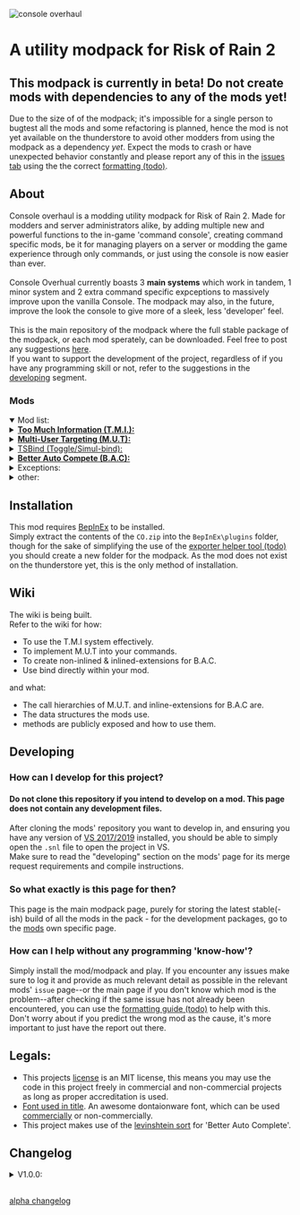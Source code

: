 ![console overhaul](https://github.com/8BitShadow/media-resources/blob/main/console%20overhaul.png?raw=true)
# A utility modpack for Risk of Rain 2

## **This modpack is currently in beta! Do not create mods with dependencies to any of the mods yet!**
Due to the size of of the modpack; it's impossible for a single person to bugtest all the mods and some refactoring is planned, hence the mod is not yet available on the thunderstore to avoid other modders from using the modpack as a dependency <i>yet</i>. Expect the mods to crash or have unexpected behavior constantly and please report any of this in the [issues tab](https://github.com/8BtS-A-to-IA/Console-Overhaul/issues) using the the correct [formatting (todo)]().

## About
Console overhaul is a modding utility modpack for Risk of Rain 2. Made for modders and server administrators alike, by adding multiple new and powerful functions to the in-game 'command console', creating command specific mods, be it for managing players on a server or modding the game experience through only commands, or just using the console is now easier than ever.
<br><br>
Console Overhual currently boasts 3 <b>main systems</b> which work in tandem, 1 minor system and 2 extra command specific expceptions to massively improve upon the vanilla Console. The modpack may also, in the future, improve the look the console to give more of a sleek, less 'developer' feel.
<br><br>
This is the main repository of the modpack where the full stable package of the modpack, or each mod sperately, can be downloaded. Feel free to post any suggestions [here](https://github.com/8BtS-A-to-IA/Console-Overhaul/issues/1).<br>
If you want to support the development of the project, regardless of if you have any programming skill or not, refer to the suggestions in the [developing](#developing) segment.

### Mods
<details open>
  <summary>Mod list:</summary>
  <details>
    <summary><b><a href="https://github.com/8BtS-A-to-IA/Console-Overhaul-TMI">Too Much Information (T.M.I.):</a></b></summary>
  
- The T.M.I system is called either the "Too Much Information" system or the "Player Stats" API - this systems allows any mod and CC to retrieve virtually any supported information on a players' CharacterBody.<br>
      And yes, before you ask, the name <b><i>is</i></b> pun name based off of the minecraft mods 'Not/Just Enough Items' (N/J.E.I.).<br><br>
The system uses a generic interface allowing retrieval of any data from just a single method called `GetVariableFromString()`, requiring only the name of the variable, the body to target and an object of the return type. To help with finding what the type of a specific stat is (dynamically), a method exists which allows you to retrieve the type of any of the fetchable data; `GetVariableTypeFromString()`, requiring only the name of the variable and the body to target.
<br><br>
- As an alternative to `GetVariableFromString()`, you can use `GetVariableObjectFromString()` with just the variables' name, body and optionally the type if it's already known and it will return the stat in object form.<br>
      It is, however, recommended to define the type if possible as the runtime will spend much less time searching for the object.
<br><br>
- This system is planned to be extensible; meaning if you want to add a new type that can be retrieved/changed or any missed stat you can create an 'extension' mod which adds this functionality. This should be available sometime in late-beta/early-realease.
</details>

<details>
  <summary><b><a href="https://github.com/8BtS-A-to-IA/Console-Overhaul-MUT">Multi-User Targeting (M.U.T):</a></b></summary>
  
- The M.U.T system is called the "Multi-User Targeting" system - this system allows both console commands and other mods to be able to easily target multiple players' CharacterBodies with an extremely flexible targeting system.
<br><br>
Almost all statistics that a characterBody has access to can be queried against to allow accurate targeting, instead of just a user's name - anything from their health to the amount of hitboxes their current character has can be queried thanks to the T.M.I system.
<br><br>
- M.U.T. 'queries' can add to, or remove from, the list of CharacterBodies to get, allowing you to--for example--quickly target everyone but yourself with the simple query: "all&!me", which translates to "all players AND NOT the local player", or more powerfully; to target everyone with at least 10 items and not yourself: "all:itemcountany=>10&!me".<br>
    There is no (soft) limit to the amount of 'additional queries' (&s) that can be made in a single query, you can--if you're so inclined--have a query with even 100 'additional queries'.
  <br><br>
  <summary>Sadly, this is not extensible due to its complexity and there are no plans of making it extensible.</summary>
</details>

<details>
  <summary><a href="https://github.com/8BtS-A-to-IA/Console-Overhaul-TSBind">TSBind (Toggle/Simul-bind):</a></summary>
  
- The 'Binding' system is a very simple alternative system to the "SimpleMacros" mod which allows you to bind any console command (CC) to any key unity supports, this mod has no UI and is controlled entirely from the console - enabling support with any mod.
  <br><br>
- Simply bind a key by doing `COSimulBind [key] [command]` in the console then press the key when the console is closed and the CC will automatically be sent.<br>
    If the command is run multiple times with the same key, all commands defined when binding will run one after the other - all at once.
  <br><br>
You can also use `CObind [key] [command]`--similarly to `COSimulBind` when used multiple times--to preform the same action but each press will switch between calling one command then the next in the order of when it was bound, for example running `CObind p 'timescale 0'` then `CObind p 'timescale 1'` will set the timescale of the game to 0 when the <kbd>p</kbd> key is pressed then back to 1 when it is pressed again - looping back to 0 when pressed again.
  <br><br>
You can unbind the latest bind of the respective type by calling the command with no second parameter, for example: running `COBind P` will attempt to unbind the latest command bound to the <kbd>p</kbd> key. Alternatively you can use the `COUnbind` command with at least one argument to unbind a keybind at a specific index of the 'toggle' bind type, 2 arguments to unbind at an index of the specified bind type ('toggle' or 'simul') or 3 arguments (with the first argument being ignored) which will let you unbind the first found of the selected keybind.
</details>

<details>
  <summary><b><a href="https://github.com/8BtS-A-to-IA/Console-Overhaul-BAC">Better Auto Compete (B.A.C):</a></b></summary>
  
- The B.A.C system is called the "Better Auto Complete" system; it's an alternative from "DebugToolkit" where this uses the <kbd>TAB</kbd> key to cycle through suggestions instead of the <kbd>↓</kbd> key, is extensible and gets the closest matching suggestion according to a levishtein sort.<br>
The name was made before DebugToolkit was even public...so...
  <br><br>
- This system can work seamlessly with any new CC from any mod as long as it follows the simple naming convention; in the name of the CC, have the order of identifiers be in the same order as the arguments for your CC.
  <br><br>
- If the user presses tab when there is no argument text then all items related to the identifier will be suggested in cycle--including M.U.T's "me", "all", "*", "alive", e.c.t special queries when cycling through the players if it's installed--otherwise the closest possible match will be suggested instead.
  <br><br>
- The identifiers may be any of the following: player, item, buff, equipment or team and is possible to have multiple identifiers in a single CC. This can be extended by other mods that have their own enumerable sets that their CCs can use may inject that enumerable into B.A.C. For example a mod may add a CC which only targets enemy NPCs, thus this specific CC would want to cycle through enemy NPC names/object-IDs - the mod can generate that list and inject it, along with a recognition token (a new ACRI), directly into B.A.C. allowing for *any* CC with that specific ACRI in its name to be able to cycle through the newly added enumerable.<br>
A mod can also create a 'special fill' extension where B.A.C. will only itterate through the injected enumerable on a specific set of console commands instead of the ACRI, like the CC "COBind" (from ['TSBind'](https://github.com/8BtS-A-to-IA/Console-Overhaul-TSBind)) will be the only case where all possible non-bound key-binds will be cycled through as it is specially filled to only ever run specifically on the "COBind" CC - unless changed by other mods.
</details>
</details>

<details>
  <summary>Exceptions:</summary>
  <details>
    <summary>'not in mission' exception:</summary>
    
- When creating a new ConCommand, you can use the method `CheckIfInStage()` at the head to force players to have a stage loaded for your command to be usable.
    <br><br>
- This is particularly useful if your command requires a player or structure to be loaded.
  </details>
  <details>
    <summary>'One player targetable' exception:</summary>
- When creating multiple new ConCommands, where some use M.U.T. and some must not, you can use the method `GetPlayerBodyByName()` instead of `GetPlayerBodiesByName()`, which will attempt to retrieve just one player's CharacterBody and stop a console command if the user is trying to target multiple players - producing a warning to the player that the command is incompatible with M.U.T.
    <br><br>
- This is particularly useful for cleaning your commands up while also handling users attempting to misuse the command.
  </details>
</details>

<details>
  <summary>other:</summary>
  <details>
    <summary><a href="https://github.com/8BtS-A-to-IA/Console-Overhaul-MCC">Miscellaneous Console Commands (M.C.C.):</a></summary>
    <summary>Miscellaneous Console Commands (M.C.C.):</summary>
- M.C.C. is an expansion mod for the console overhaul modpack which provides some debugging commands both specifically for M.U.T, B.A.C. and TSBind, and general modding.
  </details>
</details>

## Installation
This mod requires [BepInEx](https://thunderstore.io/package/bbepis/BepInExPack/) to be installed.<br>
Simply extract the contents of the `CO.zip` into the `BepInEx\plugins` folder, though for the sake of simplifying the use of the [exporter helper tool (todo)]() you should create a new folder for the modpack. As the mod does not exist on the thunderstore yet, this is the only method of installation.

## Wiki
The wiki is being built.<br>
Refer to the wiki for how:
- To use the T.M.I system effectively.
- To implement M.U.T into your commands.
- To create non-inlined & inlined-extensions for B.A.C.
- Use bind directly within your mod.

and what:
- The call hierarchies of M.U.T. and inline-extensions for B.A.C are.
- The data structures the mods use.
- methods are publicly exposed and how to use them.

## Developing
### How can I develop for this project?
#### Do not clone this repository if you intend to develop on a mod. This page does not contain any development files.
After cloning the mods' repository you want to develop in, and ensuring you have any version of [VS 2017/2019](https://visualstudio.microsoft.com/) installed, you should be able to simply open the `.snl` file to open the project in VS.<br>
Make sure to read the "developing" section on the mods' page for its merge request requirements and compile instructions.

### So what exactly is this page for then?
This page is the main modpack page, purely for storing the latest stable(-ish) build of all the mods in the pack - for the development packages, go to the [mods](#mods) own specific page.

### How can I help without any programming 'know-how'?
Simply install the mod/modpack and play. If you encounter any issues make sure to log it and provide as much relevant detail as possible in the relevant mods' `issue` page--or the main page if you don't know which mod is the problem--after checking if the same issue has not already been encountered, you can use the [formatting guide (todo)]() to help with this.<br>
Don't worry about if you predict the wrong mod as the cause, it's more important to just have the report out there.

## Legals:
- This projects [license](LICENSE) is an MIT license, this means you may use the code in this project freely in commercial and non-commercial projects as long as proper accreditation is used.<br>
- [Font used in title](https://www.dafont.com/frozen-crystal.font). An awesome dontaionware font, which can be used [commercially](www.iconian.com/commercial.html) or non-commercially.<br>
- This project makes use of the [levinshtein sort](https://www.dotnetperls.com/levenshtein) for 'Better Auto Complete'.<br>

## Changelog
<details>
    <summary>V1.0.0:</summary>
</details>


## 
[alpha changelog](./Alpha%20Changelog)
